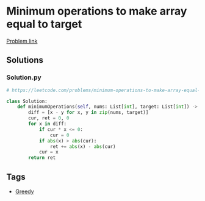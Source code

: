 # Minimum operations to make array equal to target

[Problem link](https://leetcode.com/problems/minimum-operations-to-make-array-equal-to-target/)

## Solutions


### Solution.py
```py
# https://leetcode.com/problems/minimum-operations-to-make-array-equal-to-target/

class Solution:
    def minimumOperations(self, nums: List[int], target: List[int]) -> int:
        diff = [x - y for x, y in zip(nums, target)]
        cur, ret = 0, 0
        for x in diff:
            if cur * x <= 0:
                cur = 0
            if abs(x) > abs(cur):
                ret += abs(x) - abs(cur)
            cur = x
        return ret
```
## Tags

* [Greedy](/Collections/greedy.md#greedy)

